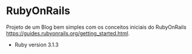 # RubyOnRails

Projeto de um Blog bem simples com os conceitos iniciais do RubyOnRails
https://guides.rubyonrails.org/getting_started.html.

* Ruby version 3.1.3